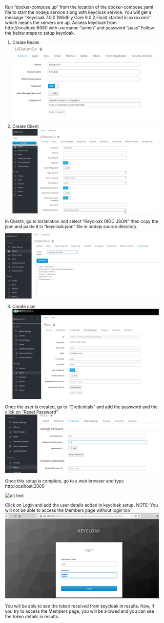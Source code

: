 Run “docker-compose up” from the location of the docker-compose.yaml file to start the nodejs service along with keycloak service.
You will get a message “Keycloak 7.0.0 (WildFly Core 9.0.2.Final) started in xxxxxxms” which means the servers are up.
Access keycloak from http://localhost:8080 with username “admin” and password “pass”
Follow the below steps to setup keycloak.
1. Create Realm
![alt text](https://raw.githubusercontent.com/viveksharma2175/nodejs_keycloak_basic_setup/master/images/realm.png)

2. Create Client
![alt text](https://raw.githubusercontent.com/viveksharma2175/nodejs_keycloak_basic_setup/master/images/client.png)

In Clients, go to installation and select “Keycloak OIDC JSON” then copy the json and paste it in “keycloak.json” file in nodejs source directory.

![alt text](https://raw.githubusercontent.com/viveksharma2175/nodejs_keycloak_basic_setup/master/images/client_install.png)

3. Create user 
![alt text](https://raw.githubusercontent.com/viveksharma2175/nodejs_keycloak_basic_setup/master/images/user.png)

Once the user is created, go to “Credentials” and add the password and the click on “Reset Password”
![alt text](https://raw.githubusercontent.com/viveksharma2175/nodejs_keycloak_basic_setup/master/images/user_2.png)

Once this setup is complete, go to a web browser and type http:localhost:3000

![alt text](https://raw.githubusercontent.com/viveksharma2175/nodejs_keycloak_basic_setup/master/images/index.png)

Click on Login and add the user details added in keycloak setup.
NOTE: You will not be able to access the Members page without login too
![alt text](https://raw.githubusercontent.com/viveksharma2175/nodejs_keycloak_basic_setup/master/images/login.png)

You will be able to see the token received from keycloak in results.
Now, if you try to access the Members page, you will be allowed and you can see the token details in results.
